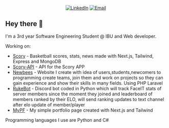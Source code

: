 <p align="center">
    <a href="https://www.linkedin.com/in/mustafa-islamovic-874256235/"><img
            src="https://img.shields.io/badge/LinkedIn-0077B5?style=for-the-badge&logo=linkedin&logoColor=white"
            alt="LinkedIn"></a>
    <a href="mailto:mustafaislamovich@gmail.com"><img
            src="https://img.shields.io/badge/-EMAIL-D14836?style=for-the-badge&amp;logo=gmail&amp;logoColor=white"
            alt="Email"></a>
    
</p>

## Hey there 👋
I'm a 3rd year Software Engineering Student @ IBU and Web developer.

Working on:
 - [Scory](https://github.com/msailc/scory) - Basketball scores, stats, news made with Next.js, Tailwind, Express and MongoDB
 - [Scory-API](https://github.com/msailc/scory-api) - API for the Scory APP
 - [Newbees](https://github.com/msailc/newbees) - Website I create with idea of users,students,newcomers to programming create teams, join them and work on projects so they can gain experience and show their skills in many fields. Using PHP Laravel
 - [RukeBot](https://github.com/msailc/discord-rukebot) - Discord bot coded in Python which will track FaceIT stats of server members since the moment they joined and leaderboard of members ranked by their ELO, will send ranking updates to text channel after elo update of member/player
 - [MyPF](https://github.com/msailc/mypf) - My simple portfolio page created with Next.js and Tailwind
 
Programming languages I use are Python and C#
